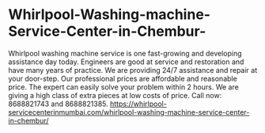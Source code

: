 # Whirlpool-Washing-machine-Service-Center-in-Chembur-
Whirlpool washing machine service is one fast-growing and developing assistance day today. Engineers are good at service and restoration and have many years of practice. We are providing 24/7 assistance and repair at your door-step. Our professional prices are affordable and reasonable price. The expert can easily solve your problem within 2 hours. We are giving a high class of extra pieces at low costs of price. Call now: 8688821743 and 8688821385.  https://whirlpool-servicecenterinmumbai.com/whirlpool-washing-machine-service-center-in-chembur/
